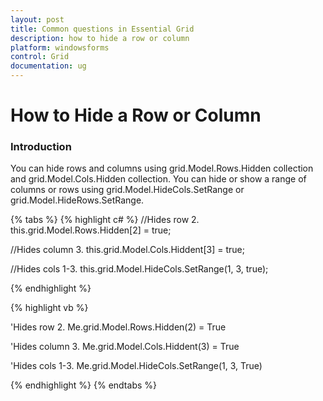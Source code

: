 ```yaml
---
layout: post
title: Common questions in Essential Grid
description: how to hide a row or column
platform: windowsforms
control: Grid
documentation: ug
---
```


# How to Hide a Row or Column

### Introduction

You can hide rows and columns using grid.Model.Rows.Hidden collection and grid.Model.Cols.Hidden collection. You can hide or show a range of columns or rows using grid.Model.HideCols.SetRange or grid.Model.HideRows.SetRange.

{% tabs %}
{% highlight c# %}
//Hides row 2.
this.grid.Model.Rows.Hidden[2] = true; 

//Hides column 3.
this.grid.Model.Cols.Hiddent[3] = true; 

//Hides cols 1-3.
this.grid.Model.HideCols.SetRange(1, 3, true); 

{% endhighlight %}

{% highlight vb %}

'Hides row 2. 
Me.grid.Model.Rows.Hidden(2) = True 

'Hides column 3.
Me.grid.Model.Cols.Hiddent(3) = True 

'Hides cols 1-3.
Me.grid.Model.HideCols.SetRange(1, 3, True) 

{% endhighlight %}
{% endtabs %}
